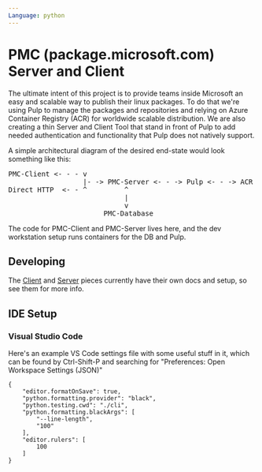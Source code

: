 ```yaml
---
Language: python
---
```


# PMC (package.microsoft.com) Server and Client

The ultimate intent of this project is to provide teams inside Microsoft an easy and scalable
way to publish their linux packages.
To do that we're using Pulp to manage the packages and repositories and relying on Azure Container
Registry (ACR) for worldwide scalable distribution.
We are also creating a thin Server and Client Tool that stand in front of Pulp to add
needed authentication and functionality that Pulp does not natively support.

A simple architectural diagram of the desired end-state would look something like this:

<pre>
PMC-Client <- - - v
                  |- -> PMC-Server <- - -> Pulp <- - -> ACR <- - -> packages.microsoft.com
Direct HTTP  <- - ^         ^
                            |
                            v
                       PMC-Database
</pre>

The code for PMC-Client and PMC-Server lives here, and the dev workstation setup runs containers
for the DB and Pulp.

## Developing

The [Client](cli/README.md) and [Server](server/README.md) pieces currently have their own docs
and setup, so see them for more info.

## IDE Setup

### Visual Studio Code

Here's an example VS Code settings file with some useful stuff in it, which can be found by
Ctrl-Shift-P and searching for "Preferences: Open Workspace Settings (JSON)"

<!-- language: json -->

    {
        "editor.formatOnSave": true,
        "python.formatting.provider": "black",
        "python.testing.cwd": "./cli",
        "python.formatting.blackArgs": [
            "--line-length",
            "100"
        ],
        "editor.rulers": [
            100
        ]
    }
